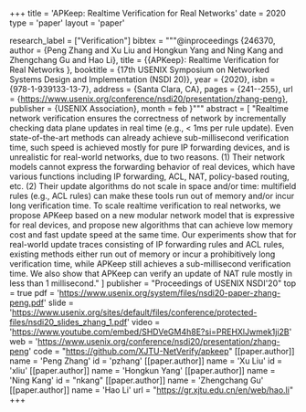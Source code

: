 +++
title = 'APKeep: Realtime Verification for Real Networks'
date = 2020
type = 'paper'
layout = 'paper'

research_label = ["Verification"]
bibtex = """@inproceedings {246370,
    author = {Peng Zhang and Xu Liu and Hongkun Yang and Ning Kang and Zhengchang Gu and Hao Li},
    title = {{APKeep}: Realtime Verification for Real Networks },
    booktitle = {17th USENIX Symposium on Networked Systems Design and Implementation (NSDI 20)},
    year = {2020},
    isbn = {978-1-939133-13-7},
    address = {Santa Clara, CA},
    pages = {241--255},
    url = {https://www.usenix.org/conference/nsdi20/presentation/zhang-peng},
    publisher = {USENIX Association},
    month = feb
}"""
abstract = [
    "Realtime network verification ensures the correctness of network by incrementally checking data plane updates in real time (e.g., < 1ms per rule update). Even state-of-the-art methods can already achieve sub-millisecond verification time, such speed is achieved mostly for pure IP forwarding devices, and is unrealistic for real-world networks, due to two reasons. (1) Their network models cannot express the forwarding behavior of real devices, which have various functions including IP forwarding, ACL, NAT, policy-based routing, etc. (2) Their update algorithms do not scale in space and/or time: multifield rules (e.g., ACL rules) can make these tools run out of memory and/or incur long verification time. To scale realtime verification to real networks, we propose APKeep based on a new modular network model that is expressive for real devices, and propose new algorithms that can achieve low memory cost and fast update speed at the same time. Our experiments show that for real-world update traces consisting of IP forwarding rules and ACL rules, existing methods either run out of memory or incur a prohibitively long verification time, while APKeep still achieves a sub-millisecond verification time. We also show that APKeep can verify an update of NAT rule mostly in less than 1 millisecond."
]
publisher = "Proceedings of USENIX NSDI'20"
top = true
pdf = 'https://www.usenix.org/system/files/nsdi20-paper-zhang-peng.pdf'
slide = 'https://www.usenix.org/sites/default/files/conference/protected-files/nsdi20_slides_zhang_1.pdf'
video = 'https://www.youtube.com/embed/SHDVeGM4h8E?si=PREHXlJwmek1ji2B'
web = 'https://www.usenix.org/conference/nsdi20/presentation/zhang-peng'
code = "https://github.com/XJTU-NetVerify/apkeep"
[[paper.author]]
    name = 'Peng Zhang'
    id = 'pzhang'
[[paper.author]]
    name = 'Xu Liu'
    id = 'xliu'
[[paper.author]]
    name = 'Hongkun Yang'
[[paper.author]]
    name = 'Ning Kang'
    id = "nkang"
[[paper.author]]
    name = 'Zhengchang Gu'
[[paper.author]]
    name = 'Hao Li'
    url = "https://gr.xjtu.edu.cn/en/web/hao.li"
+++
